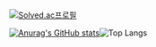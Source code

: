 ##


[![Solved.ac프로필](http://mazassumnida.wtf/api/v2/generate_badge?boj=labmicegames)](https://solved.ac/labmicegames)

[![Anurag's GitHub stats](https://github-readme-stats.vercel.app/api?username=loadwithwater)](https://github.com/anuraghazra/github-readme-stats)![Top Langs](https://github-readme-stats.vercel.app/api/top-langs/?username=loadwithwater&layout=compact)














<!--
**LoadWithWater/LoadWithWater** is a ✨ _special_ ✨ repository because its `README.md` (this file) appears on your GitHub profile.

Here are some ideas to get you started:

- 🔭 I’m currently working on ...
- 🌱 I’m currently learning ...
- 👯 I’m looking to collaborate on ...
- 🤔 I’m looking for help with ...
- 💬 Ask me about ...
- 📫 How to reach me: ...
- 😄 Pronouns: ...
- ⚡ Fun fact: ...

-->
